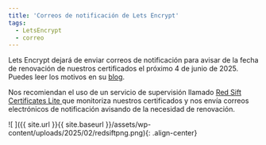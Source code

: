 ```yaml
---
title: 'Correos de notificación de Lets Encrypt'
tags: 
  - LetsEncrypt
  - correo
---
```

Lets Encrypt dejará de enviar correos de notificación para avisar de la fecha de renovación de nuestros certificados el próximo 4 de junio de 2025. Puedes leer los motivos en su [blog](https://letsencrypt.org/2025/01/22/Ending-Expiration-Emails).

Nos recomiendan el uso de un servicio de supervisión llamado [Red Sift Certificates Lite ](https://redsift.com/pulse-platform/certificates-lite) que monitoriza nuestros certificados y nos envía correos electrónicos de notificación avisando de la necesidad de renovación.

![ ]({{ site.url }}{{ site.baseurl }}/assets/wp-content/uploads/2025/02/redsiftpng.png){: .align-center}
